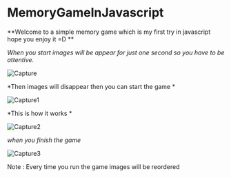 # MemoryGameInJavascript

**Welcome to a simple memory game which is my first try in javascript hope you enjoy it =D **

*When you start images will be appear for just one second so you have to be attentive.*

![Capture](https://user-images.githubusercontent.com/36606053/102803077-598b1100-43c0-11eb-9422-755a38774d6b.PNG)


*Then images will disappear then you can start the game *

![Capture1](https://user-images.githubusercontent.com/36606053/102803299-b4246d00-43c0-11eb-9759-581d6e3c94a4.PNG)


*This is how it works *

![Capture2](https://user-images.githubusercontent.com/36606053/102803348-cacac400-43c0-11eb-8aa4-c70d8e404e56.PNG)

*when you finish the game*

![Capture3](https://user-images.githubusercontent.com/36606053/102803526-0a91ab80-43c1-11eb-8a9b-7edfc265a905.PNG)


Note : Every time you run the game images will be reordered
